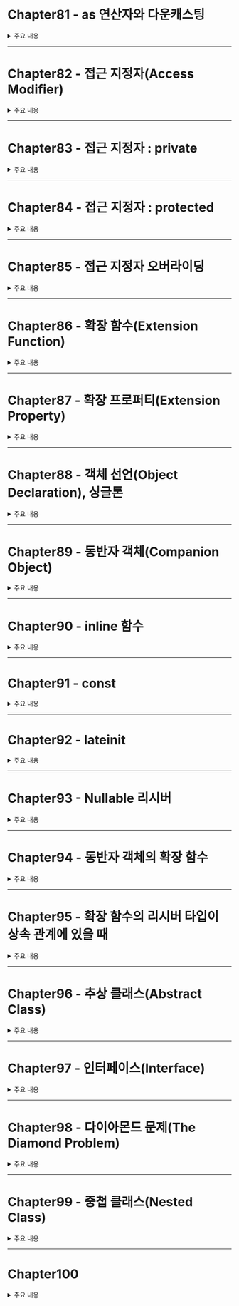 # Chapter81 - as 연산자와 다운캐스팅

<details><summary>주요 내용
</summary>

## as 연산자와 다운캐스팅

- **다운캐스팅(Downcasting)** : 업캐스팅과 반대로 슈퍼클래스 타입을 서브클래스 타입으로 받는 것  
  
- `피연산자(참조 변수) as 피연산자(타입)` : 왼쪽 피연산자의 타입을 오른쪽 피연산자 타입으로 캐스팅  
  
- `person as Student`   
  
- 캐스팅에 실패했을 때 예외가 발생하는 것을 막고 싶으면 **as? 연산자** 를 대신 사용해야 한다  
  
</details>

---


# Chapter82 - 접근 지정자(Access Modifier)
<details><summary>주요 내용
</summary>


## 접근 지정자(Access Modifier)
  
- 일부 요소에 접근 권한이라는 것을 지정할 수 있으며 이를 접근 지정자 또는 가시성 지정자라고 한다 
  
|이름|의미|
|---|---|
|public|모든 곳에서 접근 가능. 접근 지정자를 생략하면 기본적으로 public이 된다|
|internal|같은 모듈 안에서 접근 가능. 여기서 모듈은 IntelliJ 프로젝트의 모듈을 가리킨다|  
|protected|클래스 내부와, 서브클래스 안에서만 접근 가능하다| 
|private|프로퍼티와 멤버 함수일 경우, 해당 클래스 안에서만 접근 가능하고, 그 외의 경우, 같은 파일 내에서만 접근 가능하다|  
  
  
```kotlin
  
  class Rectangle(private val width: Int, private val height : Int)
{
    val area : Int
    get() = width * height
}



fun main(){
    val rect  = Rectangle(5,7)
    //println(rect.width) // private이기 때문에 error
    println(rect.area)
}
  
```  
  
  
  
  
  
  
  
  
</details>


---


# Chapter83 - 접근 지정자 : private
<details><summary>주요 내용
</summary>


## 접근 지정자 : private
  
- private로 선언한 변수는 해당 파일에서만 접근이 가능하다
 
  
```kotlin
  
  public class Person(age:Int){
    public var age = age
    private set // default Setter를 private로 선언한다 

    public val isYoung public get() = age<30 //Getter는 어디에서나 접근이 가능하다 
}
  
```  
  
  
</details>


---



# Chapter84 - 접근 지정자 : protected
<details><summary>주요 내용
</summary>


## 접근 지정자 : protected
  
- open된 상위클래스의 protected 프로퍼티는 상속을 받은 하위클래스에서 사용이 가능하다 
  

 ```kotlin
  
open class AAA(protected val number: Int)

class BBB(number: Int) : AAA(number)
{
    fun printNumber() = println(number) // 상속을 받았기 때문에 AAA의 프로퍼티에 접근 가능
}

fun main(){
    val test = BBB(36)
    test.printNumber()
}
  
 ``` 
  
  
</details>



---




# Chapter85 - 접근 지정자 오버라이딩
<details><summary>주요 내용
</summary>

## 접근 지정자 오버라이딩

- 오버라이딩을 통해 protected인 프로퍼티나 멤버 함수의 접근 지정자를 public으로 변경할 수 있다  
  
```kotlin
  
  open class A(protected open val number: Int)
{
    protected open fun hello(){
        println("hello")
    }
}

class B(number: Int) : A(number)
{
    public override val number : Int
    get() = super.number

    public override fun hello() = super.hello()
}

fun main(){
    val b = B(26)
    val a : A = b 
    
    // println(a.number) error 
    // a.hello()  error 
    
    println(b.number) // b에서 타입을 override 해줬기 때문에 접근이 가능
    b.hello()
}
  
```  
  
  
- private인 프로퍼티와 멤버 함수는 서브클래스에서도 접근이 불가능하기 때문에 **오버라이딩 할 수 없다**
 
- private인 프로퍼티와 멤버 함수에는 open 키워드 자체를 지정할 수 없
  
  
  
  
  
  
</details>



---





# Chapter86 - 확장 함수(Extension Function)
<details><summary>주요 내용
</summary>


## 확장 함수(Extension Function)
  
- 확장 함수 문법을 이용하여, 상속 없이 클래스 외부에서 멤버 함수를 추가할 수 있다  
  
- **리시버(Receiver) 타입** : 함수를 주입할 클래스 
  
- this를 사용하여 리시버 타입의 프로퍼티나 멤버 함수에 접근할 수 있다. 단, private나 protected인 멤버에는 접근할 수 없다 
  
  
  
```kotlin
  
  fun String.isNumber(): Boolean {
    var i = 0
    while(i < this.length)
    {
        if(!('0' <= this[i] && this[i]<='9'))
            return false
        i+=1
    }
    return true 
}



fun main(){
    println("1234567890".isNumber())
    println("500원".isNumber())
}
  
```  
  
  
  
</details>



---




# Chapter87 - 확장 프로퍼티(Extension Property)
<details><summary>주요 내용
</summary>


## 확장 프로퍼티(Extension Property)
  
- 확장 함수처럼 프로퍼티 이름 앞에 리시버 타입을 적는다 
  
```kotlin
  
  val String.isLarge : Boolean
    get() = this.length >= 10


fun main(){
    println("1234567890".isLarge)
    println("500원".isLarge)
}
  
```  
  
  
  
- 확장 프로퍼티에는 Field가 존재하지 않는다 
  
</details>



---




# Chapter88 - 객체 선언(Object Declaration), 싱글톤 
<details><summary>주요 내용
</summary>

### 객체 선언(Object Declaration)

```kotlin
  
object Person2
{
    var name : String = ""
    var age : Int = 0
    fun print(){
        println(name)
        println(age)
    }
}
fun main(){
    Person2.name = "Singleton"
    Person2.age = 45
    Person2.print()
}
  
```  
  
- **프로그램 전체에서 공유할 수 있는 하나뿐인 객체를 선언할 때** 사용한다  
 
- object 키워드 덕에 자바에서 작성해야만 했던 싱글톤 패턴 코드를 더 이상 쓰지 않아도 된다   
  
  
</details>





---





# Chapter89 - 동반자 객체(Companion Object)
<details><summary>주요 내용
</summary>

## 동반자 객체(Companion Object)
  
- 클래스 안에 포함되는 이름 없는 객체. **어떤 클래스의 모든 인스턴스가 공유하는 객체** 를 만들고 싶을 때 사용한다
  
```kotlin
  
  class Person3 private constructor(){
    companion object{
        fun create():Person3{
            countCreated +=1
            return Person3()
        }
        var countCreated = 0 // Person의 인스턴스를 집계하기 위한 프로퍼티 
        private set          // 외부에서 함부로 값을 조정하는 것을 방지하고자 private로 설정 
    }
}

fun main(){
    val a = Person3.create()
    val b = Person3.create()
    println(Person3.countCreated)
}
  
```  
  
- **companion object 키워드** 로 동반자 객체를 선언한다 
  
- 동반자 객체는 **자신이 속한 클래스의 이름으로 접근할 수 있다**
  
- 동반자 객체는 클래스당 한 개만 존재한다 
  
- 코틀린에는 static 키워드가 존재하지 않기 때문에, 자바에서의 static과 같은 효과를 얻고 싶으면 동반자 객체를 사용해야 한다 
  
- `객체이름.프로퍼티` 로 함수 호출 및 프로퍼티에 접근한다 
  
</details>


---




# Chapter90 - inline 함수
<details><summary>주요 내용
</summary>

## inline 함수

- inline 함수를 사용하면, 실행 흐름을 점프하지 않고 함수 호출문을 함수의 몸체로 대체하기 때문에 성능을 조금이나마 개선할 수 있다   
  
```kotlin
  
inline fun hello(){
    println("Hello")
    println("Kotlin")
}

fun main(){
    hello()
    hello()
    hello()
  """
    println("Hello")
    println("Kotlin")
    println("Hello")
    println("Kotlin")
    println("Hello")
    println("Kotlin")
  """
}
  
```  
  
- inline 함수는 함수 속의 문장을 재활용하지 않기 때문에, 문장이 많은 함수를 inline으로 바꾸면 프로그램의 크기가 기하급수적으로 늘어난다 
  
- inline 함수는 함수 몸체 코드가 무한대로 늘어날 수 있기 때문에 재귀호출이 불가능하다 
  
  
</details>


---




# Chapter91 - const
<details><summary>주요 내용
</summary>


## const
  
- val 변수 앞에 const 키워드를 붙이면 변수에 접근하는 코드를 변수에 저장된 값으로 대체시킨다 
 
- const가 붙은 변수에는 리터럴로 이루어진 표현식만 저장이 가능하다 
  
```kotlin
  
const val hello = "Hello" + "World"

object Foo
{
    const val bar = "bar"
}

fun main(){
    println(hello) // 컴파일 시 hello가 Hello World로 대체돼서 번역된다 
    println(Foo.bar)
    println(hello)
    println(Foo.bar)
}
  
```  
  
- const가 붙은 변수는 리터럴로 대체되기 때문에 **코틀린 문법 중 리터럴만 와야 하는 자리** 에 사용할 수 있다   
  
  
</details>

---


# Chapter92 - lateinit
<details><summary>주요 내용
</summary>


## lateinit
  
- **lateinit 키워드** 가 붙은 프로퍼티는 클래스 안에서 바로 초기화하지 않아도 된다 

- **lateinit 키워드는 var 키워드에서만 가능하다**
  
```kotlin
  
  class Rect{
    lateinit var pt:Point
    lateinit var pt2:Point

    val width: Int get() = pt2.x - pt.x
    val height: Int get() = pt2.y - pt.y
    val area get() = width * height
}

fun main(){
    val rect = Rect()
    rect.pt = Point(3,3)
    rect.pt2 = Point(6,5)

    println("너비: ${rect.width}")
    println("높이: ${rect.height}")
    println("넓이:${rect.area}")
}
  
```  
  
- lateinit 프로퍼티가 초기화되었는지 여부를 확인하는 방법  
  
```kotlin
  if(rect::pt.isInitialized) {}
```  
  
</details>

---


# Chapter93 - Nullable 리시버
<details><summary>주요 내용
</summary>


## Nullable 리시버
  
```kotlin
  
fun String?.isNumber(){ // 리시버 타입에 ?가 붙어 있고 이것이 Nullable 리시버 
    if(this==null)
        println("문자열이 null입니다")
}

fun main(){
    val empty : String ? = null
    empty.isNumber() 
}
  
```  
  
- 확장 함수의 리시버 타입이 Nullable이기 때문에, 표현식의 값이 null이어도 확장 함수를 호출할 수 있다   
  
</details>

---


# Chapter94 - 동반자 객체의 확장 함수
<details><summary>주요 내용
</summary>

## 동반자 객체의 확장 함수 

```kotlin
  
 fun 클래스 이름.Companion.함수 이름()
  
```  
  
- 동반자 객체는 클래스 이름만으로 접근할 수 있지만, 확장 함수를 선언할 때 그렇게 하면 동반자 객체가 아닌 클래스 자체에 멤버 함수가 추가되므로 식별자를 반드시 적어준다 
  
```kotlin
  
class Person { companion object}
fun Person.Companion.create() = Person

fun main() = Person.create()
  
```  
  
  
</details>




---


# Chapter95 - 확장 함수의 리시버 타입이 상속 관계에 있을 때
<details><summary>주요 내용
</summary>


## 확장 함수의 리시버 타입이 상속 관계에 있을 때
  
- 확장 함수는 멤버 함수와는 다르게 **참조 변수가 실제로 가리키는 객체의 타입을 따르지 않고, 참조 변수의 타입을 그대로 따른다**  
  
</details>





---


# Chapter96 - 추상 클래스(Abstract Class)
<details><summary>주요 내용
</summary>


## 추상 클래스(Abstract Class)
  
- 공통되는 멤버를 전파하는 용도로 쓴다   
  
  
- 클래스를 추상 클래스로 만드려면, 클래스 선언 맨 앞에 **abstract 키워드** 를 붙인다

- 추상 클래스는 일부 멤버의 내용이 비어있는 불완전한 클래스이기 때문에 객체를 생성할 수 없다 
  
- abstract 키워드는 그 자체로 **open 키워드를 포함하고 있다**
  
</details>





---


# Chapter97 - 인터페이스(Interface)
<details><summary>주요 내용
</summary>


## 인터페이스(Interface)
  
- 클래스에 어떤 멤버 함수와 프로퍼티가 **반드시 존재한다는 것을 보장하기 위한 장치**  
  
  
```kotlin
  
interface Printalbe{
    fun print():Unit
}

class A1 : Printalbe
{
    override fun print() {
        println("Hello A")
    }
}
fun print(anything:Printalbe)
{
    anything.print()
}



fun main(args:Array<String>){
    print(A1())
}
  
```  
  
- 인터페이스는 멤버 함수, 추상 멤버 함수, 추상 프로퍼티를 가질 수 있고, **일반 프로퍼티와 생성자는 가질 수 없다**
  
- 인터페이스 안의 멤버 함수는 내용이 비어있으면 자동으로 abstract가 붙는다 
  
- 인터페이스는 생성자가 존재하지 않기 때문에 **상속할 때 이름 옆에 ()를 쓰지 않는다** 
  
- 인터페이스 안에 있는 추상 멤버 함수는 모두 구현을 해야 한다 
  
- 인터페이스는 어떤 클래스에 플러그인을 추가한다는 개념에 가깝다 
  
  
</details>





---


# Chapter98 - 다이아몬드 문제(The Diamond Problem)
<details><summary>주요 내용
</summary>

## 다이아몬드 문제(The Diamond Problem)
  
  
  
</details>



---


# Chapter99 - 중첩 클래스(Nested Class)
<details><summary>주요 내용
</summary>


## 중첩 클래스(Nested Class)
 
- 클래스 안에 또 다른 클래스 
  
```kotlin
  
class Outer
{
    private val property:Int = 16
    class Nested{
        fun hello() = println("중첩된 클래스")
        //println(property) // error
    }
}
fun main(args:Array<String>)
{
    val instance : Outer.Nested = Outer.Nested()
    instance.hello()
}
  
```  

- 내부에 있는 클래스는 실제로는 완전히 분리된 장소에 있다 
  
- Outer의 인스턴스와 Outer.Nested의 인스턴스는 서로 어떠한 프로퍼티나 멤버 함수도 공유하지 않는다 
  
</details>



---


# Chapter100
<details><summary>주요 내용
</summary>


## 내부 클래스(Inner Class)
  
- 인스턴스가 바깥 클래스의 **인스턴스에 완전히 소속된다** 
  
- **inner 키워드** 를 붙인다 
  
```kotlin
  
class Outer2(private val value:Int)
{
    fun print(){
        println(this.value)
    }

    inner class Inner(private val innerValue:Int)
    {
        fun print(){
            this@Outer2.print()
            println(this.innerValue + this@Outer2.value)
        }
    }
}
fun main(args:Array<String>)
{
    val instance : Outer2 = Outer2(610)
    val innerInstance: Outer2.Inner = instance.Inner(40)
    innerInstance.print()
}
  
```  
  
- 내부 클래스의 인스턴스를 생성하려면 반드시 **바깐 클래스부터 인스턴스를 생성** 하고 ** 참조 변수.생성자()** 를 해야 한다 
  
- **해당 코드에서는 this@Outer2 이다** 
  
- ** this@Outer 키워드** 를 이용하여 자신이 속한 바깐 클래스의 인스턴스에 접근할 수 있다 
  
  
  
  
</details>



